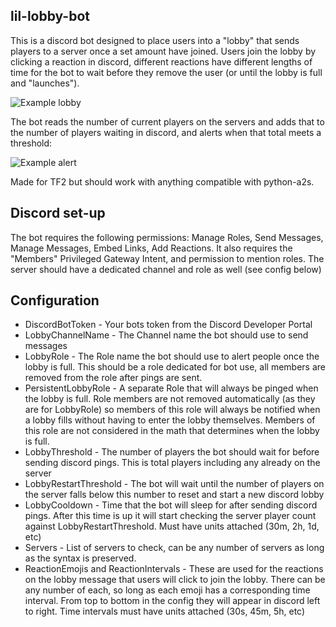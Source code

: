 ## lil-lobby-bot
This is a discord bot designed to place users into a "lobby" that sends players to a server once a set amount have joined. 
Users join the lobby by clicking a reaction in discord, different reactions have different lengths of time for the bot to wait before they remove the user (or until the lobby is full and "launches").

![Example lobby](https://i.imgur.com/Zxvdfil.png)

The bot reads the number of current players on the servers and adds that to the number of players waiting in discord, and alerts when that total meets a threshold:

![Example alert](https://i.imgur.com/ATHpA3z.png)

Made for TF2 but should work with anything compatible with python-a2s.
## Discord set-up
The bot requires the following permissions: Manage Roles, Send Messages, Manage Messages, Embed Links, Add Reactions. It also requires the "Members" Privileged Gateway Intent, and permission to mention roles.
The server should have a dedicated channel and role as well (see config below)
## Configuration
- DiscordBotToken - Your bots token from the Discord Developer Portal
- LobbyChannelName - The Channel name the bot should use to send messages
- LobbyRole - The Role name the bot should use to alert people once the lobby is full. This should be a role dedicated for bot use, all members are removed from the role after pings are sent.
- PersistentLobbyRole - A separate Role that will always be pinged when the lobby is full. Role members are not removed automatically (as they are for LobbyRole) so members of this role will  always be notified when a lobby fills without having to enter the lobby themselves. Members of this role are not considered in the math that determines when the lobby is full.
- LobbyThreshold - The number of players the bot should wait for before sending discord pings. This is total players including any already on the server
- LobbyRestartThreshold - The bot will wait until the number of players on the server falls below this number to reset and start a new discord lobby
- LobbyCooldown - Time that the bot will sleep for after sending discord pings. After this time is up it will start checking the server player count against LobbyRestartThreshold. Must have units attached (30m, 2h, 1d, etc) 
- Servers - List of servers to check, can be any number of servers as long as the syntax is preserved.
- ReactionEmojis and ReactionIntervals - These are used for the reactions on the lobby message that users will click to join the lobby. There can be any number of each, so long as each emoji has a corresponding time interval. From top to bottom in the config they will appear in discord left to right. Time intervals must have units attached (30s, 45m, 5h, etc) 
